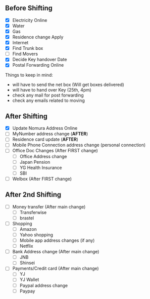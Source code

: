 ## Before Shifting

- [x] Electricity Online
- [x] Water
- [x] Gas
- [x] Residence change Apply
- [x] Internet
- [x] Find Trunk box
- [ ] Find Movers
- [x] Decide Key handover Date
- [x] Postal Forwarding Online

Things to keep in mind:
- will have to send the net box (Will get boxes delivered)
- will have to hand over Key (25th, 4pm)
- check any mail for post forwarding
- check any emails related to moving

## After Shifting


- [x] Update Nomura Address Online
- [ ] MyNumber address change (**AFTER**)
- [ ] Residence card update (**AFTER**)
- [ ] Mobile Phone Connection address change (personal connection)
- [ ] Office Doc Changes  (After FIRST change)
    - [ ] Office Address change
    - [ ] Japan Pension
    - [ ] YG Health Insurance
    - [ ] SBI
- [ ] Welbox  (After FIRST change)

## After 2nd Shifting

- [ ] Money transfer  (After main change)
    - [ ] Transferwise
    - [ ] brastel
- [ ] Shopping
    - [ ] Amazon
    - [ ] Yahoo shopping
    - [ ] Mobile app address changes (if any)
    - [ ] Netflix
- [ ] Bank Address change  (After main change)
    - [ ] JNB
    - [ ] Shinsei
- [ ] Payments/Credit card  (After main change)
    - [ ] YJ
    - [ ] YJ Wallet
    - [ ] Paypal address change
    - [ ] Paypay
